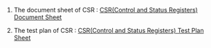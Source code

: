 1. The document sheet of CSR : [CSR(Control and Status Registers) Document Sheet](https://docs.google.com/document/d/1rtTt8IEkQZTt9Oo3QHUF2pWfkr3_4A8nVhIStTQHK20/edit)


2. The test plan of CSR : [CSR(Control and Status Registers) Test Plan Sheet](https://docs.google.com/spreadsheets/d/1eim3GlT-yyCtB6CikSEc0G8G_OQtfyGLmFLeu5p7zR8/edit)
